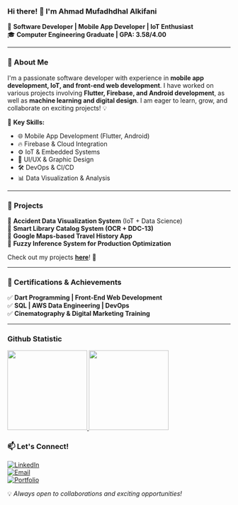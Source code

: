### Hi there! 👋 I'm **Ahmad Mufadhdhal Alkifani**

🚀 **Software Developer | Mobile App Developer | IoT Enthusiast**  
🎓 **Computer Engineering Graduate | GPA: 3.58/4.00**

---

### 🔹 About Me
I'm a passionate software developer with experience in **mobile app development, IoT, and front-end web development**. I have worked on various projects involving **Flutter, Firebase, and Android development**, as well as **machine learning and digital design**. I am eager to learn, grow, and collaborate on exciting projects! 💡

📌 **Key Skills:**
- 🌐 Mobile App Development (Flutter, Android)
- 🔥 Firebase & Cloud Integration
- ⚙️ IoT & Embedded Systems
- 🎨 UI/UX & Graphic Design
- 🛠️ DevOps & CI/CD
- 📊 Data Visualization & Analysis

---

### 🌟 Projects
🔹 **Accident Data Visualization System** (IoT + Data Science)  
🔹 **Smart Library Catalog System (OCR + DDC-13)**  
🔹 **Google Maps-based Travel History App**  
🔹 **Fuzzy Inference System for Production Optimization**  

Check out my projects **[here](https://github.com/alkifani?tab=repositories)**! 🚀

---

### 📜 Certifications & Achievements
✅ **Dart Programming | Front-End Web Development**  
✅ **SQL | AWS Data Engineering | DevOps**  
✅ **Cinematography & Digital Marketing Training**  

---

### Github Statistic
<p align="left">
<a href="https://github.com/alkifani">
  <img height="180em" src="https://github-readme-stats-eight-theta.vercel.app/api?username=alkifani&show_icons=true&theme=algolia&include_all_commits=true&count_private=true"/>
  <img height="180em" src="https://github-readme-stats-eight-theta.vercel.app/api/top-langs/?username=alkifani&layout=compact&layout=compact&theme=algolia"/>
</a>
</p>

### 📫 Let's Connect!
[![LinkedIn](https://img.shields.io/badge/LinkedIn-Connect-blue?style=flat&logo=linkedin)](https://www.linkedin.com/in/ahmadmufadhdhalalkifani/)  
[![Email](https://img.shields.io/badge/Email-Contact-red?style=flat&logo=gmail)](mailto:ahmadmufadhdhal47@gmail.com)  
[![Portfolio](https://img.shields.io/badge/Portfolio-Visit-green?style=flat&logo=github)](https://sites.google.com/view/ahmadmufadhdhalalkifani/)  

💡 *Always open to collaborations and exciting opportunities!*
